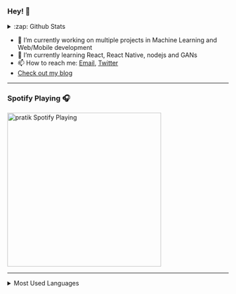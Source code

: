 ### Hey! 👋

<details>
    <summary>:zap: Github Stats</summary>
    <img alt="Github Stats" src="https://github-readme-stats.vercel.app/api?username=pratikluitel&hide=stars&count_private=true&theme=radical&&show_icons=true" />
</details>

- 🔭 I’m currently working on multiple projects in Machine Learning and Web/Mobile development
- 🌱 I’m currently learning React, React Native, nodejs and GANs
- 📫 How to reach me: <a href="mailto:pluitel11@gmail.com" target="_blank">Email</a>, <a href="https://www.twitter.com/@pratikHluitel" target="_blank">Twitter</a>
- <a href="https://pratikl.com.np" target="_blank">Check out my blog</a>


---

### Spotify Playing 🎧
[<img src="https://now-playing-codestackr.vercel.app/api/spotify-playing" alt="pratik Spotify Playing" width="350" />](https://open.spotify.com/user/haw9iq59z70dij3c7jfy0t1ys?si=LhkEhwd7Q7SI40pb6yw0Ng)

---

<details>
    <summary>Most Used Languages</summary>
    <img alt="Top Languages" src="https://github-readme-stats.vercel.app/api/top-langs/?username=pratikluitel&theme=radical&hide=jupyter+notebook,css" />
</details>



